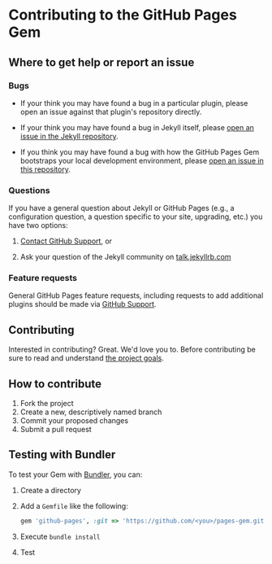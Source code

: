 # Contributing to the GitHub Pages Gem

## Where to get help or report an issue

### Bugs

* If your think you may have found a bug in a particular plugin, please open an issue against that plugin's repository directly.

* If your think you may have found a bug in Jekyll itself, please [open an issue in the Jekyll repository](https://github.com/jekyll/jekyll/issues/new).

* If you think you may have found a bug with how the GitHub Pages Gem bootstraps your local development environment, please [open an issue in this repository](https://github.com/github/pages-gem/issues/new).

### Questions

If you have a general question about Jekyll or GitHub Pages (e.g., a configuration question, a question specific to your site, upgrading, etc.) you have two options:

1. [Contact GitHub Support](https://github.com/contact?form%5Bsubject%5D=GitHub%20Pages), or

2. Ask your question of the Jekyll community on [talk.jekyllrb.com](https://talk.jekyllrb.com/)

### Feature requests

General GitHub Pages feature requests, including requests to add additional plugins should be made via [GitHub Support](https://github.com/contact?form%5Bsubject%5D=GitHub%20Pages%20Feature%20Request).

## Contributing

Interested in contributing? Great. We'd love you to. Before contributing be sure to read and understand [the project goals](https://github.com/github/pages-gem/blob/master/README.md#project-goals).

## How to contribute

1. Fork the project
2. Create a new, descriptively named branch
3. Commit your proposed changes
4. Submit a pull request

## Testing with Bundler

To test your Gem with [Bundler](http://bundler.io), you can:

1. Create a directory
2. Add a `Gemfile` like the following:

    ```ruby
    gem 'github-pages', :git => 'https://github.com/<you>/pages-gem.git', :branch => '<your branch name>', :require => 'gh-pages'
    ```

3. Execute `bundle install`
4. Test
